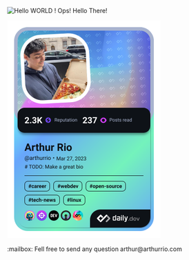 
![Hello WORLD ! Ops! Hello There!](https://res.cloudinary.com/daily-now/image/upload/s--sRAtB4Ng--/f_auto/v1713238789/ugc/content_c8123914-2744-402b-8c98-5050091eccca)


<a href="https://app.daily.dev/arthurrio"><img src="./devcard.png" width="356" alt="Arthur Rio's Dev Card"/></a>

<p> :mailbox: Fell free to send any question arthur@arthurrio.com </p>
